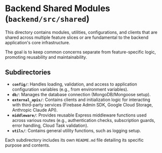 # Backend Shared Modules (`backend/src/shared`)

This directory contains modules, utilities, configurations, and clients that are shared across multiple feature slices or are fundamental to the backend application's core infrastructure.

The goal is to keep common concerns separate from feature-specific logic, promoting reusability and maintainability.

## Subdirectories

*   **`config/`**: Handles loading, validation, and access to application configuration variables (e.g., from environment variables).
*   **`db/`**: Manages the database connection (MongoDB/Mongoose setup).
*   **`external_apis/`**: Contains clients and initialization logic for interacting with third-party services (Firebase Admin SDK, Google Cloud Storage, Anthropic Claude API).
*   **`middleware/`**: Provides reusable Express middleware functions used across various routes (e.g., authentication checks, subscription guards, error handling, Cloud Task validation).
*   **`utils/`**: Contains general utility functions, such as logging setup.

Each subdirectory includes its own `README.md` file detailing its specific purpose and contents.